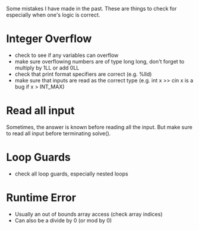 Some mistakes I have made in the past. These are things to check for especially when one's logic is correct.

# Integer Overflow
- check to see if any variables can overflow
- make sure overflowing numbers are of type long long, don't forget to multiply by 1LL or add 0LL
- check that print format specifiers are correct (e.g. %lld)
- make sure that inputs are read as the correct type (e.g. int x >> cin x is a bug if x > INT_MAX)

# Read all input
Sometimes, the answer is known before reading all the input. But make sure to read all input before terminating solve().

# Loop Guards
- check all loop guards, especially nested loops

# Runtime Error
- Usually an out of bounds array access (check array indices)
- Can also be a divide by 0 (or mod by 0)